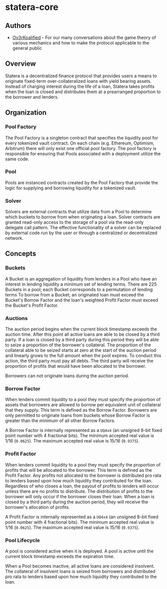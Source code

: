 # statera-core

## Authors

- [Ov3rKoalified](https://x.com/Ov3rKoalafied) - For our many conversations about the game theory of various mechanics and how to make the protocol applicable to the general public

## Overview

Statera is a decentralized finance protocol that provides users a means to originate fixed-term over-collateralized loans with yield bearing assets. Instead of charging interest during the life of a loan, Statera takes profits  when the loan is closed and distributes them at a prearranged proportion to the borrower and lenders.

## Organization

### Pool Factory

The Pool Factory is a singleton contract that specifies the liquidity pool for every tokenized vault contract. On each chain (e.g. Ethereum, Optimism, Arbitrum) there will only exist one official pool factory. The pool factory is responsible for ensuring that Pools associated with a deployment utilize the same code.

### Pool

Pools are instanced contracts created by the Pool Factory that provide the logic for supplying and borrowing liquidity for a tokenized vault.

### Solver

Solvers are external contracts that utilize data from a Pool to determine which buckets to borrow from when originating a loan. Solver contracts are granted read-only access to the storage of a pool via the read-only delegate call pattern. The effective functionality of a solver can be replaced by external code run by the user or through a centralized or decentralized network.

## Concepts

### Buckets

A Bucket is an aggregation of liquidity from lenders in a Pool who have an interest in lending liquidity a minimum set of lending terms. There are 225 Buckets in a pool; each Bucket corresponds to a permutation of lending terms  To borrow from a Bucket; an originated loan must exceed the Bucket's Borrow Factor and the loan's weighted Profit Factor must exceed the Bucket's Profit Factor.

### Auctions

The auction period begins when the current block timestamp exceeds the auction time. After this point all active loans are able to be closed by a third party. If a loan is closed by a third party during this period they will be able to seize a proportion of the borrower's collateral. The proportion of the collateral able to be seized starts at zero at the start of the auction period and linearly grows to the full amount when the pool expires. To conduct this action, the third party must pay all debts. The third party will receive the proportion of profits that would have been allocated to the borrower.

Borrowers can not originate loans during the auction period.

### Borrow Factor

When lenders commit liquidity to a pool they must specify the proportion of assets that borrowers are allowed to borrow per equivalent unit of collateral that they supply. This term is defined as the Borrow Factor. Borrowers are only permitted to originate loans from buckets whose Borrow Factor is greater than the minimum of all other Borrow Factors. 

A Borrow Factor is internally represented as a `UQ4x4` (an unsigned 8-bit  fixed point number with 4 fractional bits). The minimum accepted real value is 1/16 (`0.0625`). The maximum accepted real value is 15/16 (`0.9375`).

### Profit Factor

When lenders commit liquidity to a pool they must specify the proportion of profits that will be allocated to the borrower. This term is defined as the Profit Factor. Any profits not allocated to the borrower is distributed pro rata to lenders based upon how much liquidity they contributed for the loan. Regardless of who closes a loan, the payout of profits to lenders will occur unless there are no profits to distribute. The distribution of profits to the borrower will only occur if the borrower closes their loan. When a loan is closed by a third party during the auction period, they will receive the borrower's allocation of profits.


A Profit Factor is internally represented as a `UQ4x4` (an unsigned 8-bit  fixed point number with 4 fractional bits). The minimum accepted real value is 1/16 (`0.0625`). The maximum accepted real value is 15/16 (`0.9375`).

### Pool Lifecycle

A pool is considered active when it is deployed. A pool is active until the current block timestamp exceeds the expiration time.

When a Pool becomes inactive, all active loans are considered insolvent. The collateral of insolvent loans is seized from borrowers and distributed pro rata to lenders based upon how much liquidity they contributed to the loan.

